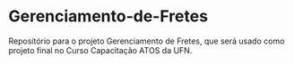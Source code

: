 # Gerenciamento-de-Fretes
Repositório para o projeto Gerenciamento de Fretes, que será usado como projeto final no Curso Capacitação ATOS da UFN.
